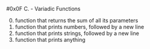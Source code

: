 #0x0F C. - Variadic Functions

0. function that returns the sum of all its parameters
1. function that prints numbers, followed by a new line
2. function that prints strings, followed by a new line
3. function that prints anything

